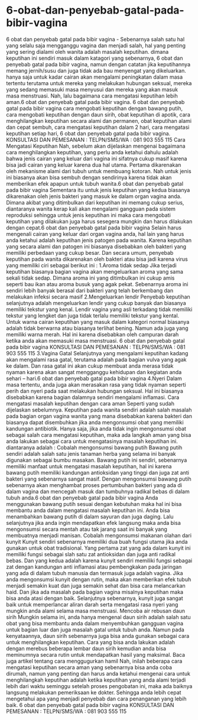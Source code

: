 # 6-obat-dan-penyebab-gatal-pada-bibir-vagina
6 obat dan penyebab gatal pada bibir vagina - Sebenarnya salah satu hal yang selalu saja mengganggu vagina dan menjadi salah, hal yang penting yang sering dialami oleh wanita adalah masalah keputihan. dimana keputihan ini sendiri masuk dalam katagori yang sebenarnya, 6 obat dan penyebab gatal pada bibir vagina, namun dengan catatan jika keputihannya memang jernih/susu dan juga tidak ada bau menyengat yang dikeluarkan. hanya saja untuk kadar cairan akan mengalami peningkatan dalam masa tertentu terutama untuk mereka yang melakukan hubungan seksual, mereka yang sedang memasuki masa menyusui dan mereka yang akan masuk masa menstruasi. Nah, lalu bagaimana cara mengatasi keputihan lebih aman.6 obat dan penyebab gatal pada bibir vagina.    6 obat dan penyebab gatal pada bibir vagina  cara mengobati keputihan dengan bawang putih, cara mengobati keputihan dengan daun sirih, obat keputihan di apotik, cara menghilangkan keputihan secara alami dan permanen, obat keputihan alami dan cepat sembuh, cara mengatasi keputihan dalam 2 hari, cara mengatasi keputihan setiap hari, 6 obat dan penyebab gatal pada bibir vagina.   KONSULTASI DAN PEMESANAN :  TELPN/SMS/WA :  081 903 555 115    Cara Mengatasi Keputihan  Nah, sebelum akan dijelaskan mengenai bagaimana cara menghilangkan keputihan, yang perlu anda ketahui dahulu adalah bahwa jenis cairan yang keluar dari vagina ini sifatnya cukup masif karena bisa jadi cairan yang keluar karena dua hal utama. Pertama dikarenakan oleh mekanisme alami dari tubuh untuk membuang kotoran. Nah untuk jenis ini biasanya akan bisa sembuh dengan sendirinya karena tidak akan memberikan efek apapun untuk tubuh wanita.6 obat dan penyebab gatal pada bibir vagina  Sementara itu untuk jenis keputihan yang kedua biasanya dikarenakan oleh jenis bakteri yang masuk ke dalam organ vagina anda. Dimana akibat yang ditimbulkan dari keputihan ini memang cukup serius, diantaranya wanita kerap kali akan mengalami gangguan pada sistem reproduksi sehingga untuk jenis keputihan ini maka cara mengobati keputihan yang dilakukan juga harus sesegera mungkin dan harus dilakukan dengan cepat.6 obat dan penyebab gatal pada bibir vagina  Selain harus mengenali cairan yang keluar dari organ vagina anda, hal lain yang harus anda ketahui adalah keputihan jenis patogen pada wanita. Karena keputihan  yang secara alami dan patogen ini biasanya disebabkan oleh bakteri yang memiliki perbedaan yang cukup besar. Dan secara umum, penyebab keputihan pada wanita dikarenakan oleh bakteri atau bisa jadi karena virus yang memiliki ciri sebagai berikut ini :  1.Aroma tidak sedap  Jika terjadi keputihan biasanya bagian vagina akan mengeluarkan aroma yang sama sekali tidak sedap. Dimana aroma ini yang ditimbulkan ini cukup amis seperti bau ikan atau aroma busuk yang agak pekat. Sebenarnya aroma ini sendiri lebih banyak berasal dari bakteri yang telah berkembang dan melakukan infeksi secara masif  2.Mengeluarkan lendir  Penyebab keputihan selanjutnya adalah mengeluarkan lendir yang cukup banyak dan biasanya memiliki tekstur yang kenal. Lendir vagina yang asli terkadang tidak memiliki tekstur yang lengket dan juga tidak terlalu memiliki tekstur yang kental. Untuk warna cairan keputihan yang masuk dalam kategori normal biasanya adalah tidak berwarna atau biasanya terlihat bening. Namun ada juga yang memiliki warna merah. Hal ini karena disebabkan oleh campuran darah ketika anda akan memasuki masa menstruasi.    6 obat dan penyebab gatal pada bibir vagina  KONSULTASI DAN PEMESANAN :  TELPN/SMS/WA :  081 903 555 115   3.Vagina Gatal  Selanjutnya yang mengalami keputihan kadang akan mengalami rasa gatal, terutama adalah pada bagian vulva yang agak ke dalam. Dan rasa gatal ini akan cukup membuat anda merasa tidak nyaman karena akan sangat mengganggu kehidupan dan kegiatan anda sehari – hari.6 obat dan penyebab gatal pada bibir vagina  4.Nyeri  Dalam masa tertentu, anda juga akan merasakan rasa yang tidak nyaman seperti perih dan nyeri pada saat melakukan hubungan seksual. Hal ini biasanya disebabkan karena bagian dalamnya sendiri mengalami inflamasi.  Cara mengatasi masalah keputihan dengan cara aman  Seperti yang sudah dijelaskan sebelumnya. Keputihan pada wanita sendiri adalah salah masalah pada bagian organ vagina wanita yang mana disebabkan karena bakteri dan biasanya dapat disembuhkan jika anda mengonsumsi obat  yang memiliki kandungan antibiotik. Hanya saja, jika anda tidak ingin mengonsumsi obat sebagai salah cara mengatasi keputihan, maka ada langkah aman yang bisa anda lakukan sebagai cara untuk mengatasinya masalah keputihan ini. diantaranya adalah :  Cobalah mengonsumsi bawang putih  Bawang putih sendiri adalah salah satu jenis tanaman herba yang selama ini banyak digunakan sebagai bumbu masakan. Bawang putih ini sendiri, sebenarnya memiliki manfaat untuk mengatasi masalah keputihan, hal ini karena bawang putih memiliki kandungan antioksidan yang tinggi dan juga zat anti bakteri yang sebenarnya sangat masif. Dengan mengonsumsi bawang putih sebenarnya akan menghambat proses pertumbuhan bakteri yang ada di dalam vagina dan mencegah masuk dan tumbuhnya radikal bebas di dalam tubuh anda.6 obat dan penyebab gatal pada bibir vagina  Anda menggunakan bawang putih sesuai dengan kebutuhan maka hal ini bisa membantu anda dalam mengatasi masalah keputihan ini. Anda bisa menambahkan bawang putih di dalam sayuran dan juga daging. Lalu selanjutnya jika anda ingin mendapatkan efek langsung maka anda bisa mengonsumsi secara mentah atau tak jarang saat ini banyak yang membuatnya menjadi manisan.  Cobalah mengonsumsi makanan olahan dari kunyit  Kunyit sendiri sebenarnya memiliki dua buah fungsi utama jika anda gunakan untuk obat tradisional. Yang pertama zat yang ada dalam kunyit ini memiliki fungsi sebagai slah satu zat antioksidan dan juga anti radikal bebas. Dan yang kedua adalah karena kunyit sendiri memiliki fungsi sebagai zat dengan kandungan anti inflamasi atau pembengkakan pada jaringan yang ada di dalam tubuh manusia dan termasuk juga adalah vagina.  Jika anda mengonsumsi kunyit dengan rutin, maka akan memberikan efek tubuh menjadi semakin kuat dan juga semakin sehat dan bisa cara melancarkan haid. Dan jika ada masalah pada bagian vagina misalnya keputihan maka bisa anda atasi dengan baik. Selanjutnya sebenarnya, kunyit juga sangat baik untuk memperlancar aliran darah serta mengatasi rasa nyeri yang mungkin anda alami selama masa menstruasi.  Mencoba air rebusan daun sirih  Mungkin selama ini, anda hanya mengenal daun sirih adalah salah satu obat yang bisa membantu anda dalam menyembuhkan gangguan vagina untuk bagian luar dan juga masalah gatal untuk tubuh anda. Namun pada kenyataannya, daun sirih sebenarnya juga bisa anda gunakan sebagai cara untuk menghilangkan keputihan. Cara yang bisa anda lakukan adalah dengan merebus beberapa lembar daun sirih kemudian anda bisa meminumnya secara rutin untuk mendapatkan hasil yang maksimal. Baca juga artikel tentang cara menggugurkan hamil  Nah, inilah beberapa cara mengatasi keputihan secara aman yang sebenarnya bisa anda coba dirumah, namun yang penting dan harus anda ketahui mengenai cara untuk menghilangkah keputihan adalah ketika keputihan yang anda alami terjadi lebih dari waktu seminggu setelah proses pengobatan ini, maka ada baiknya langsung melakukan pemeriksaan ke dokter. Sehingga anda lebih cepat mengetahui apa yang menjadi penyebab dan cara penanganan yang lebih baik.    6 obat dan penyebab gatal pada bibir vagina  KONSULTASI DAN PEMESANAN :  TELPN/SMS/WA :  081 903 555 115
